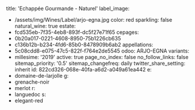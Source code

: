 title: 'Echappée Gourmande - Naturel'
label_image:
  - /assets/img/Wines/Label/arjo-egna.jpg
color: red
sparkling: false
natural_wine: true
estate:
  - fcd535eb-7f35-4eb8-893f-dc5f27e71f65
cepages:
  - 0b20a017-0221-4608-8950-75b1226cb635
  - c136b12b-b234-4fd6-85b0-8478909b6ab2
appellations:
  - 5c08cdd8-e075-47c5-822f-f764e2de5545
odoo: ARJO-EGNA
variants:
  -
    millesime: '2019'
    active: true
page_no_index: false
no_follow_links: false
sitemap_priority: '0.5'
sitemap_changefreq: daily
twitter_share_setting: inherit
id: 822cd326-068e-40fa-a6d2-a049a61ea442
e:
  - domaine-de-larjolle
g:
  - grenache-noir
  - merlot
r:
  - languedoc
s:
  - elegant-red
